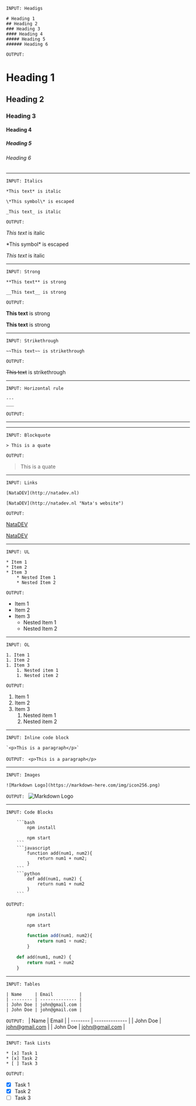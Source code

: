 <!-- Headings -->
`INPUT: Headigs`
```
# Heading 1
## Heading 2
### Heading 3
#### Heading 4
##### Heading 5
###### Heading 6
```
`OUTPUT:`
# Heading 1
## Heading 2
### Heading 3
#### Heading 4
##### Heading 5
###### Heading 6

___

<!-- Italics -->
`INPUT: Italics`
```
*This text* is italic

\*This symbol\* is escaped

_This text_ is italic
```
`OUTPUT: `

*This text* is italic

\*This symbol\* is escaped

_This text_ is italic

***

<!-- Strong -->
`INPUT: Strong`
```
**This text** is strong

__This text__ is strong
```
`OUTPUT: `

**This text** is strong

__This text__ is strong

___

<!-- Strikethrough -->
`INPUT: Strikethrough`
```
~~This text~~ is strikethrough  
```

`OUTPUT: `

~~This text~~ is strikethrough
___
<!-- Horizontal rule  -->
`INPUT: Horizontal rule`
```
---
___
```

`OUTPUT: `

---
___

<!-- Blockquote -->
`INPUT: Blockquote`
```
> This is a quate
```

`OUTPUT: `

> This is a quate
___

<!-- Links -->
`INPUT: Links`
```
[NataDEV](http://natadev.nl)

[NataDEV](http://natadev.nl "Nata's website") 
```

`OUTPUT: `

[NataDEV](http://natadev.nl)

[NataDEV](http://natadev.nl "Nata's website")
___
<!-- UL -->
`INPUT: UL`
```
* Item 1 
* Item 2
* Item 3
    * Nested Item 1
    * Nested Item 2
```

`OUTPUT: `
* Item 1 
* Item 2
* Item 3
    * Nested Item 1
    * Nested Item 2
___
<!-- OL -->
`INPUT: OL`
```
1. Item 1
1. Item 2
1. Item 3
    1. Nested item 1
    1. Nested item 2
```
`OUTPUT: `
1. Item 1
1. Item 2
1. Item 3
    1. Nested item 1
    1. Nested item 2
---
<!-- Inline Code Block -->

`INPUT: Inline code block`
```
`<p>This is a paragraph</p>`
```

`OUTPUT: `
`<p>This is a paragraph</p>`

---
<!-- Images -->
`INPUT: Images`
```
![Markdown Logo](https://markdown-here.com/img/icon256.png)
```
`OUTPUT: `
![Markdown Logo](https://markdown-here.com/img/icon256.png)

___
<!-- Github Markdown -->

<!-- Code Blocks -->
`INPUT: Code Blocks`
```
    ```bash
        npm install

        npm start
    ```
    ```javascript
        function add(num1, num2){
            return num1 + num2;
        }
    ```
    ```python
        def add(num1, num2) {
            return num1 + num2
        }
    ```
```

`OUTPUT: `
```bash
        npm install

        npm start
```
```javascript
        function add(num1, num2){
            return num1 + num2;
        }
```
```python
    def add(num1, num2) {
        return num1 + num2
    }
```
___
<!-- Tables -->
`INPUT: Tables`
```
| Name     | Email          |
| -------- | -------------- |
| John Doe | john@gmail.com |
| John Doe | john@gmail.com |
```
`OUTPUT: `
| Name     | Email          |
| -------- | -------------- |
| John Doe | john@gmail.com |
| John Doe | john@gmail.com |

---
<!-- Task Lists -->
`INPUT: Task Lists`

```
* [x] Task 1
* [x] Task 2
* [ ] Task 3
```

`OUTPUT: `
* [x] Task 1
* [x] Task 2
* [ ] Task 3